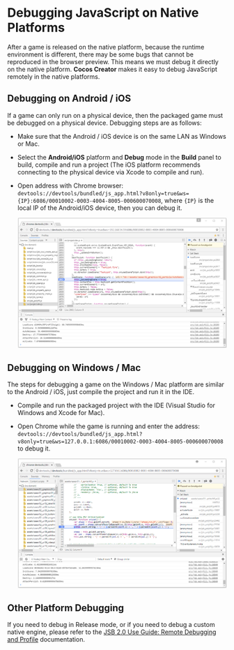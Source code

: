 # Debugging JavaScript on Native Platforms

After a game is released on the native platform, because the runtime environment is different, there may be some bugs that cannot be reproduced in the browser preview. This means we must debug it directly on the native platform. **Cocos Creator** makes it easy to debug JavaScript remotely in the native platforms.

## Debugging on Android / iOS

If a game can only run on a physical device, then the packaged game must be debugged on a physical device. Debugging steps are as follows:

- Make sure that the Android / iOS device is on the same LAN as Windows or Mac.

- Select the **Android/iOS** platform and **Debug** mode in the **Build** panel to build, compile and run a project (The iOS platform recommends connecting to the physical device via Xcode to compile and run).

- Open address with Chrome browser: `devtools://devtools/bundled/js_app.html?v8only=true&ws={IP}:6086/00010002-0003-4004-8005-000600070008`, where `{IP}` is the local IP of the Android/iOS device, then you can debug it.

  ![](debug-jsb/v8-android-debug.png)

## Debugging on Windows / Mac

The steps for debugging a game on the Windows / Mac platform are similar to the Android / iOS, just compile the project and run it in the IDE.

- Compile and run the packaged project with the IDE (Visual Studio for Windows and Xcode for Mac).

- Open Chrome while the game is running and enter the address: `devtools://devtools/bundled/js_app.html?v8only=true&ws=127.0.0.1:6086/00010002-0003-4004-8005-000600070008` to debug it.

   ![](debug-jsb/v8-win32-debug.png)

## Other Platform Debugging

If you need to debug in Release mode, or if you need to debug a custom native engine, please refer to the [JSB 2.0 Use Guide: Remote Debugging and Profile](https://docs.cocos.com/creator/manual/en/advanced-topics/JSB2.0-learning.html) documentation.
